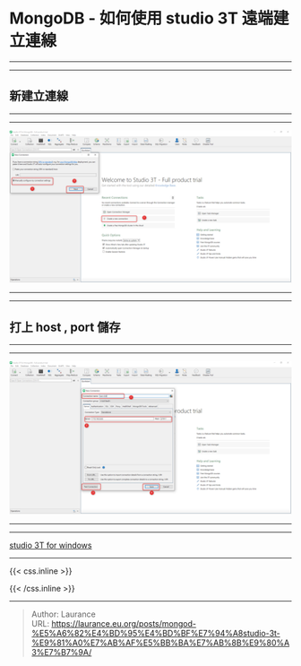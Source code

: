 # MongoDB - 如何使用 studio 3T 遠端建立連線


***
***

**新建立連線**
-----

***
***
    
![](301.png)

***
***
   
**打上 host , port 儲存**
-----

***
***
    
![](302.png)

***
***
    

[studio 3T for windows](https://studio3t.com/download/)

***

{{< css.inline >}}
<style>
.emojify {
	font-family: Apple Color Emoji, Segoe UI Emoji, NotoColorEmoji, Segoe UI Symbol, Android Emoji, EmojiSymbols;
	font-size: 2rem;
	vertical-align: middle;
}
@media screen and (max-width:650px) {
  .nowrap {
    display: block;
    margin: 25px 0;
  }
}
</style>
{{< /css.inline >}}


---

> Author: Laurance  
> URL: https://laurance.eu.org/posts/mongod-%E5%A6%82%E4%BD%95%E4%BD%BF%E7%94%A8studio-3t-%E9%81%A0%E7%AB%AF%E5%BB%BA%E7%AB%8B%E9%80%A3%E7%B7%9A/  

